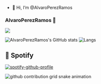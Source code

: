 - 👋 Hi, I’m @AlvaroPerezRamos

<!---
AlvaroPerezRamos/AlvaroPerezRamos is a ✨ special ✨ repository because its `README.md` (this file) appears on your GitHub profile.
You can click the Preview link to take a look at your changes.
--->
### AlvaroPerezRamos 👋
<a href="https://www.github.com/AlvaroPerezRamos" target="_blank" rel="noreferrer"><img
src="https://img.shields.io/github/followers/AlvaroPerezRamos?logo=github&style=for-the-badge&color=0891b2&labelColor=1c1917" /></a>
<br>

![AlvaroPerezRamos's GitHub stats](https://github-readme-stats.vercel.app/api?username=AlvaroPerezRamos&show_icons=true&show=reviews,discussions_started,discussions_answered,prs_merged,prs_merged_percentage&rank_icon=github&theme=neon)
![Langs](https://github-readme-stats.vercel.app/api/top-langs/?username=AlvaroPerezRamos&langs_count=20&layout=compact&theme=blue-green)

## :musical_note: Spotify
[![spotify-github-profile](https://spotify-github-profile.vercel.app/api/view?uid=u4zttqs73lkfzjukap1kr6bgs&cover_image=true&theme=natemoo-re&show_offline=true&background_color=121212&interchange=true&bar_color=53b14f&bar_color_cover=false)](https://spotify-github-profile.vercel.app/api/view?uid=u4zttqs73lkfzjukap1kr6bgs&redirect=true)

<picture>
  <source
    media="(prefers-color-scheme: dark)"
    srcset="https://raw.githubusercontent.com/AlvaroPerezRamos/AlvaroPerezRamos/output/github-contribution-grid-snake-dark.svg"
  />
  <source
    media="(prefers-color-scheme: light)"
    srcset="https://raw.githubusercontent.com/AlvaroPerezRamos/AlvaroPerezRamos/output/github-contribution-grid-snake.svg"
  />
  <img
    alt="github contribution grid snake animation"
    src="https://raw.githubusercontent.com/AlvaroPerezRamos/AlvaroPerezRamos/output/github-contribution-grid-snake.svg"
  />
</picture>
